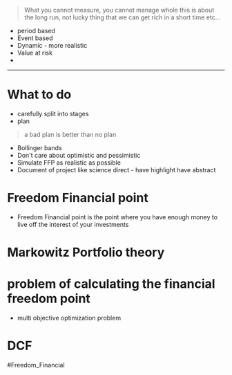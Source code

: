 
> What you cannot measure, you cannot manage
> whole this is about the long run, not lucky thing that we can get rich in a short time etc...
* period based
* Event based
* Dynamic - more realistic 
* Value at risk 
* 
-----------------------
# What to do
* carefully split into stages
* plan
> 	a bad plan is better than no plan
* Bollinger bands
* Don't care about optimistic and pessimistic
* Simulate FFP as realistic as possible
* Document of project like science direct - have highlight have abstract

# Freedom Financial point
* Freedom Financial point is the point where you have enough money to live off the interest of your investments
# Markowitz Portfolio theory

# problem of calculating the financial freedom point
* multi objective optimization problem
# DCF





#Freedom_Financial
